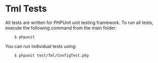 Tml Tests
==========

All tests are written for PHPUnit unit testing framework. To run all tests, execute the following command from the main folder:

        $ phpunit


You can run individual tests using:

        $ phpunit test/Tml/ConfigTest.php

